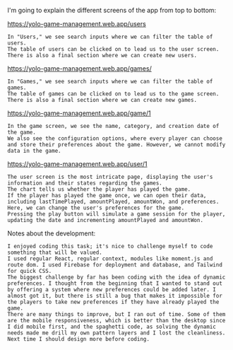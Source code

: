 I'm going to explain the different screens of the app from top to bottom:

https://yolo-game-management.web.app/users

    In "Users," we see search inputs where we can filter the table of users.
    The table of users can be clicked on to lead us to the user screen.
    There is also a final section where we can create new users.

https://yolo-game-management.web.app/games/

    In "Games," we see search inputs where we can filter the table of games.
    The table of games can be clicked on to lead us to the game screen.
    There is also a final section where we can create new games.

https://yolo-game-management.web.app/game/1

    In the game screen, we see the name, category, and creation date of the game.
    We also see the configuration options, where every player can choose and store their preferences about the game. However, we cannot modify data in the game.

https://yolo-game-management.web.app/user/1

    The user screen is the most intricate page, displaying the user's information and their states regarding the games.
    The chart tells us whether the player has played the game.
    If the player has played the game once, we can open their data, including lastTimePlayed, amountPlayed, amountWon, and preferences. Here, we can change the user's preferences for the game.
    Pressing the play button will simulate a game session for the player, updating the date and incrementing amountPlayed and amountWon.

Notes about the development:

    I enjoyed coding this task; it's nice to challenge myself to code something that will be valued.
    I used regular React, regular context, modules like moment.js and route dom. I used Firebase for deployment and database, and Tailwind for quick CSS.
    The biggest challenge by far has been coding with the idea of dynamic preferences. I thought from the beginning that I wanted to stand out by offering a system where new preferences could be added later. I almost got it, but there is still a bug that makes it impossible for the players to take new preferences if they have already played the game.
    There are many things to improve, but I ran out of time. Some of them are the mobile responsiveness, which is better than the desktop since I did mobile first, and the spaghetti code, as solving the dynamic needs made me drill my own pattern layers and I lost the cleanliness. Next time I should design more before coding.